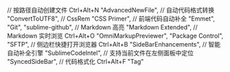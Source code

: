 // 按路径自动创建文件 Ctrl+Alt+N
		"AdvancedNewFile",
		// 自动代码格式转换
		"ConvertToUTF8",
		// CssRem
		"CSS Primer",
		// 前端代码自动补全
		"Emmet",
		"Git",
		"sublime-github",
		// Markdown 高亮
		"Markdown Extended",
		// Markdown 实时浏览 Ctrl+Alt+O
		"OmniMarkupPreviewer",
		"Package Control",
		"SFTP",
		// 侧边栏快捷打开浏览器 Ctrl+Alt+B
		"SideBarEnhancements",
		// 智能自动补全引擎
		"SublimeCodeIntel",
		// 支持当前文件在左侧面板中定位
		"SyncedSideBar",
		// 代码格式化 Ctrl+Alt+F
		"Tag"
